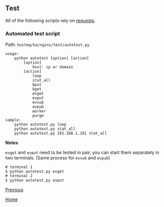 Test
--

All of the following scripts rely on [requests](https://github.com/request/request).  

### Automated test script ###

Path: `hustmq/ha/nginx/test/autotest.py`

    usage:
        python autotest [option] [action]
            [option]
                host: ip or domain
            [action]
                loop
                stat_all
                bput
                bget
                evget
                evput
                evsub
                evpub
                worker
                purge
    sample:
        python autotest.py loop
        python autotest.py stat_all
        python autotest.py 192.168.1.101 stat_all

**Notes**

`evget` and `evput` need to be tested in pair, you can start them separately in two terminals. (Same process for `evsub` and `evpub`) 

    # terminal 1
    $ python autotest.py evget
    # terminal 2
    $ python autotest.py evput

[Previous](index.md)

[Home](../../index.md)